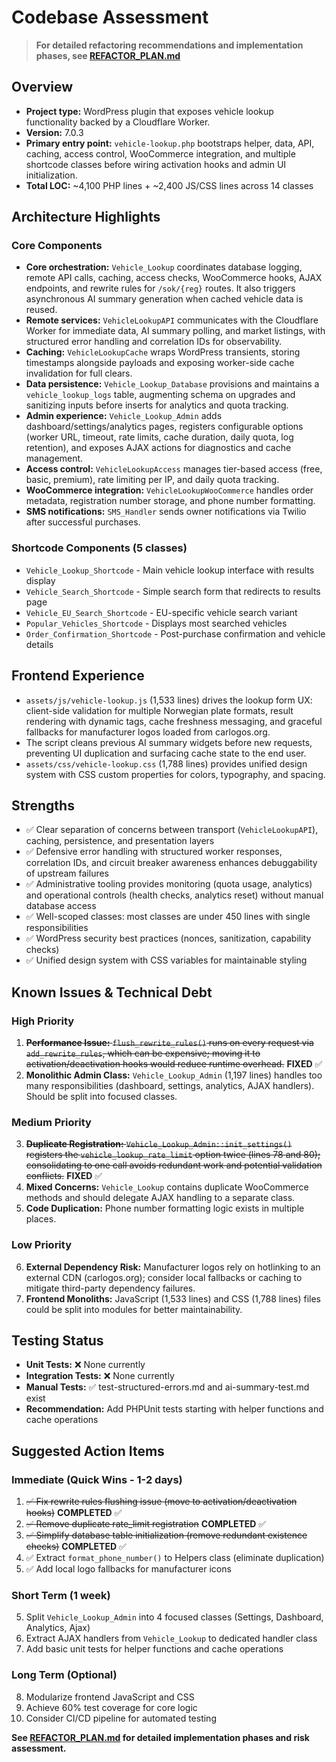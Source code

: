 # Codebase Assessment

> **For detailed refactoring recommendations and implementation phases, see [REFACTOR_PLAN.md](./REFACTOR_PLAN.md)**

## Overview
- **Project type:** WordPress plugin that exposes vehicle lookup functionality backed by a Cloudflare Worker.
- **Version:** 7.0.3
- **Primary entry point:** `vehicle-lookup.php` bootstraps helper, data, API, caching, access control, WooCommerce integration, and multiple shortcode classes before wiring activation hooks and admin UI initialization.
- **Total LOC:** ~4,100 PHP lines + ~2,400 JS/CSS lines across 14 classes

## Architecture Highlights

### Core Components
- **Core orchestration:** `Vehicle_Lookup` coordinates database logging, remote API calls, caching, access checks, WooCommerce hooks, AJAX endpoints, and rewrite rules for `/sok/{reg}` routes. It also triggers asynchronous AI summary generation when cached vehicle data is reused.
- **Remote services:** `VehicleLookupAPI` communicates with the Cloudflare Worker for immediate data, AI summary polling, and market listings, with structured error handling and correlation IDs for observability.
- **Caching:** `VehicleLookupCache` wraps WordPress transients, storing timestamps alongside payloads and exposing worker-side cache invalidation for full clears.
- **Data persistence:** `Vehicle_Lookup_Database` provisions and maintains a `vehicle_lookup_logs` table, augmenting schema on upgrades and sanitizing inputs before inserts for analytics and quota tracking.
- **Admin experience:** `Vehicle_Lookup_Admin` adds dashboard/settings/analytics pages, registers configurable options (worker URL, timeout, rate limits, cache duration, daily quota, log retention), and exposes AJAX actions for diagnostics and cache management.
- **Access control:** `VehicleLookupAccess` manages tier-based access (free, basic, premium), rate limiting per IP, and daily quota tracking.
- **WooCommerce integration:** `VehicleLookupWooCommerce` handles order metadata, registration number storage, and phone number formatting.
- **SMS notifications:** `SMS_Handler` sends owner notifications via Twilio after successful purchases.

### Shortcode Components (5 classes)
- `Vehicle_Lookup_Shortcode` - Main vehicle lookup interface with results display
- `Vehicle_Search_Shortcode` - Simple search form that redirects to results page
- `Vehicle_EU_Search_Shortcode` - EU-specific vehicle search variant
- `Popular_Vehicles_Shortcode` - Displays most searched vehicles
- `Order_Confirmation_Shortcode` - Post-purchase confirmation and vehicle details

## Frontend Experience
- `assets/js/vehicle-lookup.js` (1,533 lines) drives the lookup form UX: client-side validation for multiple Norwegian plate formats, result rendering with dynamic tags, cache freshness messaging, and graceful fallbacks for manufacturer logos loaded from carlogos.org.
- The script cleans previous AI summary widgets before new requests, preventing UI duplication and surfacing cache state to the end user.
- `assets/css/vehicle-lookup.css` (1,788 lines) provides unified design system with CSS custom properties for colors, typography, and spacing.

## Strengths
- ✅ Clear separation of concerns between transport (`VehicleLookupAPI`), caching, persistence, and presentation layers
- ✅ Defensive error handling with structured worker responses, correlation IDs, and circuit breaker awareness enhances debuggability of upstream failures
- ✅ Administrative tooling provides monitoring (quota usage, analytics) and operational controls (health checks, analytics reset) without manual database access
- ✅ Well-scoped classes: most classes are under 450 lines with single responsibilities
- ✅ WordPress security best practices (nonces, sanitization, capability checks)
- ✅ Unified design system with CSS variables for maintainable styling

## Known Issues & Technical Debt

### High Priority
1. ~~**Performance Issue:** `flush_rewrite_rules()` runs on every request via `add_rewrite_rules`, which can be expensive; moving it to activation/deactivation hooks would reduce runtime overhead.~~ **FIXED** ✅
2. **Monolithic Admin Class:** `Vehicle_Lookup_Admin` (1,197 lines) handles too many responsibilities (dashboard, settings, analytics, AJAX handlers). Should be split into focused classes.

### Medium Priority
3. ~~**Duplicate Registration:** `Vehicle_Lookup_Admin::init_settings()` registers the `vehicle_lookup_rate_limit` option twice (lines 78 and 80); consolidating to one call avoids redundant work and potential validation conflicts.~~ **FIXED** ✅
4. **Mixed Concerns:** `Vehicle_Lookup` contains duplicate WooCommerce methods and should delegate AJAX handling to a separate class.
5. **Code Duplication:** Phone number formatting logic exists in multiple places.

### Low Priority
6. **External Dependency Risk:** Manufacturer logos rely on hotlinking to an external CDN (carlogos.org); consider local fallbacks or caching to mitigate third-party dependency failures.
7. **Frontend Monoliths:** JavaScript (1,533 lines) and CSS (1,788 lines) files could be split into modules for better maintainability.

## Testing Status
- **Unit Tests:** ❌ None currently
- **Integration Tests:** ❌ None currently
- **Manual Tests:** ✅ test-structured-errors.md and ai-summary-test.md exist
- **Recommendation:** Add PHPUnit tests starting with helper functions and cache operations

## Suggested Action Items

### Immediate (Quick Wins - 1-2 days)
1. ~~✅ Fix rewrite rules flushing issue (move to activation/deactivation hooks)~~ **COMPLETED** ✅
2. ~~✅ Remove duplicate rate_limit registration~~ **COMPLETED** ✅
3. ~~✅ Simplify database table initialization (remove redundant existence checks)~~ **COMPLETED** ✅
4. ✅ Extract `format_phone_number()` to Helpers class (eliminate duplication)
5. ✅ Add local logo fallbacks for manufacturer icons

### Short Term (1 week)
5. Split `Vehicle_Lookup_Admin` into 4 focused classes (Settings, Dashboard, Analytics, Ajax)
6. Extract AJAX handlers from `Vehicle_Lookup` to dedicated handler class
7. Add basic unit tests for helper functions and cache operations

### Long Term (Optional)
8. Modularize frontend JavaScript and CSS
9. Achieve 60% test coverage for core logic
10. Consider CI/CD pipeline for automated testing

**See [REFACTOR_PLAN.md](./REFACTOR_PLAN.md) for detailed implementation phases and risk assessment.**
